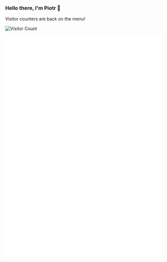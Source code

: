 ### Hello there, I'm Piotr 👋
Visitor counters are back on the menu!

![Visitor Count](https://profile-counter.glitch.me/slawinski/count.svg)

[<img alt="🦑" src="https://github.com/slawinski/slawinski/blob/master/github-metrics.svg">](https://github.com/lowlighter/metrics)
